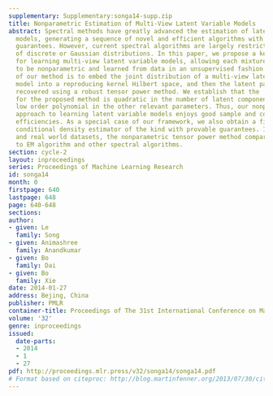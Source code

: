 ```yaml
---
supplementary: Supplementary:songa14-supp.zip
title: Nonparametric Estimation of Multi-View Latent Variable Models
abstract: Spectral methods have greatly advanced the estimation of latent variable
  models, generating a sequence of novel and efficient algorithms with strong theoretical
  guarantees. However, current spectral algorithms are largely restricted to mixtures
  of discrete or Gaussian distributions. In this paper, we propose a kernel method
  for learning multi-view latent variable models, allowing each mixture component
  to be nonparametric and learned from data in an unsupervised fashion. The key idea
  of our method is to embed the joint distribution of a multi-view latent variable
  model into a reproducing kernel Hilbert space, and then the latent parameters are
  recovered using a robust tensor power method. We establish that the  sample complexity
  for the proposed method is quadratic in the number of latent components and is a
  low order polynomial in the other relevant parameters. Thus, our nonparametric tensor
  approach to learning latent variable models enjoys good sample and computational
  efficiencies. As a special case of our framework, we also obtain a first unsupervised
  conditional density estimator of the kind with provable guarantees. In both synthetic
  and real world datasets, the nonparametric tensor power method compares favorably
  to EM algorithm and other spectral algorithms.
section: cycle-2
layout: inproceedings
series: Proceedings of Machine Learning Research
id: songa14
month: 0
firstpage: 640
lastpage: 648
page: 640-648
sections: 
author:
- given: Le
  family: Song
- given: Animashree
  family: Anandkumar
- given: Bo
  family: Dai
- given: Bo
  family: Xie
date: 2014-01-27
address: Bejing, China
publisher: PMLR
container-title: Proceedings of The 31st International Conference on Machine Learning
volume: '32'
genre: inproceedings
issued:
  date-parts:
  - 2014
  - 1
  - 27
pdf: http://proceedings.mlr.press/v32/songa14/songa14.pdf
# Format based on citeproc: http://blog.martinfenner.org/2013/07/30/citeproc-yaml-for-bibliographies/
---
```

